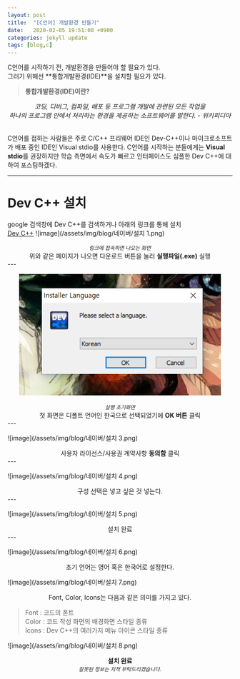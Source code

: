 ```yaml
---
layout: post
title:  "[C언어] 개발환경 만들기"
date:   2020-02-05 19:51:00 +0900
categories: jekyll update
tags: [blog,c]
---
```

C언어를 시작하기 전, 개발환경을 만들어야 할 필요가 있다.<br>
그러기 위해선 **통합개발환경(IDE)**을 설치할 필요가 있다.

> **통합개발환경(IDE)이란?**
<center><i>
코딩, 디버그, 컴파일, 배포 등 프로그램 개발에 관련된 모든 작업을<br>
하나의 프로그램 안에서 처리하는 환경을 제공하는 소프트웨어를 말한다. - 위키피디아
</i></center><br>

C언어를 접하는 사람들은 주로 C/C++ 프리웨어 IDE인 Dev-C++이나 마이크로소프트가 배포 중인 IDE인 Visual stdio를 사용한다. C언어를 시작하는 분들에게는 **Visual stdio**를 권장하지만 학습 측면에서 속도가 빠르고 인터페이스도 심플한 Dev C++에 대하여 포스팅하겠다.

---
# Dev C++ 설치
google 검색창에 Dev C++를 검색하거나 아래의 링크를 통해 설치<br>
[Dev C++](https://sourceforge.net)
![image](/assets/img/blog/네이버/설치 1.png) <br>
<center><small><i>링크에 접속하면 나오는 화면</i></small><br>
위와 같은 페이지가 나오면 다운로드 버튼을 눌러 <b>실행파일(.exe)</b> 실행</center>
---
<p align="center"><img src="/assets/img/blog/네이버/설치 2.png"></p>
<center><small><i>실행 초기화면</i></small><br>
첫 화면은 디폴트 언어인 한국으로 선택되었기에 <b>OK 버튼</b> 클릭 <br>
</center>
---

![image](/assets/img/blog/네이버/설치 3.png) <br>
<center>
사용자 라이선스/사용권 계약사항 <b>동의함</b> 클릭 <br>
</center>
---

![image](/assets/img/blog/네이버/설치 4.png) <br>
<center>
구성 선택은 넣고 싶은 것 넣는다. <br>
</center>
---

![image](/assets/img/blog/네이버/설치 5.png) <br>
<center>
설치 완료 <br>
</center>
---
<br>

![image](/assets/img/blog/네이버/설치 6.png) <br>
<center>
초기 언어는 영어 혹은 한국어로 설정한다. <br>
</center>

![image](/assets/img/blog/네이버/설치 7.png) <br>
<center>
Font, Color, Icons는 다음과 같은 의미를 가지고 있다. <br>
</center>

> Font : 코드의 폰트  
> Color : 코드 작성 화면의 배경화면 스타일 종류  
> Icons : Dev C++의 여러가지 메뉴 아이콘 스타일 종류
  
![image](/assets/img/blog/네이버/설치 8.png) <br>
<center>
<b> 설치 완료 </b>
</center>
  
  
<center><small><i>잘못된 정보는 지적 부탁드리겠습니다.</i></small></center>